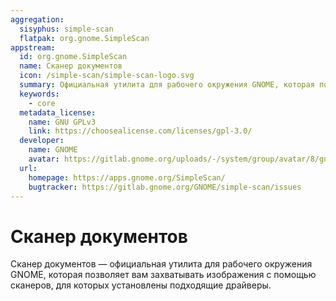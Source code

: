 ```yaml
---
aggregation:
  sisyphus: simple-scan
  flatpak: org.gnome.SimpleScan
appstream:
  id: org.gnome.SimpleScan
  name: Сканер документов
  icon: /simple-scan/simple-scan-logo.svg
  summary: Официальная утилита для рабочего окружения GNOME, которая позволяет вам захватывать изображения с помощью сканеров
  keywords:
    - core
  metadata_license:
    name: GNU GPLv3
    link: https://choosealicense.com/licenses/gpl-3.0/
  developer:
    name: GNOME
    avatar: https://gitlab.gnome.org/uploads/-/system/group/avatar/8/gnomelogo.png?width=48
  url:
    homepage: https://apps.gnome.org/SimpleScan/
    bugtracker: https://gitlab.gnome.org/GNOME/simple-scan/issues
---
```


# Сканер документов

Сканер документов — официальная утилита для рабочего окружения GNOME, которая позволяет вам захватывать изображения с
помощью сканеров, для которых установлены подходящие драйверы.

<!--@include: @apps/_parts/install/content-repo.md-->
<!--@include: @apps/_parts/install/content-flatpak.md-->
